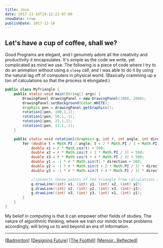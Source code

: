 ```yaml
---
title: Java
date: 2017-11-16T19:12:21-07:00
showDate: true
publishDate: 2017-11-16
---
```


## Let's have a cup of coffee, shall we?

Good Programs are elegant, and I genuinely adore all the creativity and productivity it encapsulates. It's simple as the code we write, yet complicated as mind we use. The following is a piece of code where I try to do an animation without using a `sleep` call, and I was able to do it by using the natural lag off of computers in physical world. (Basically cramming up a ton of calculations so that the process is elongated.)

```java
public class MyTriangle {
    public static void main(String[] args) {
        DrawingPanel drawingPanel = new DrawingPanel(1000, 1000);
        drawingPanel.setBackground(Color.WHITE);
        Graphics pen = drawingPanel.getGraphics();
        rotation1(pen, 100,1,1);
        rotation1(pen, 50,1,-1);
        rotation1(pen, 25,1,1);
        rotation1(pen, 13,1,-1);
    }

    public static void rotation1(Graphics g, int r, int angle, int direction) {
        for (double t = Math.PI / angle; t < 2 * Math.PI / 3 + Math.PI / angle; t = t + 0.00001) { //for loop that repeats to create triangles
            double x1 = r * Math.cos(t) + 500;
            double x2 = r * Math.cos(t + 2 * Math.PI / 3) + 500;
            double x3 = r * Math.cos(t + 4 * Math.PI / 3) + 500;
            double y1 = -1 * r * Math.sin(t) * direction + 500;
            double y2 = -1 * r * Math.sin(t + 2 * Math.PI / 3) * direction + 500;
            double y3 = -1 * r * Math.sin(t + 4 * Math.PI / 3) * direction + 500;

            //connects three points of the triangle from calculations above
            g.drawLine((int) x1, (int) y1, (int) x2, (int) y2);
            g.drawLine((int) x2, (int) y2, (int) x3, (int) y3);
            g.drawLine((int) x3, (int) y3, (int) x1, (int) y1);
        }
    }
}
```

My belief in computing is that it can empower other fields of studies. The nature of algorithmic thinking, where we train our minds to treat problems accordingly, will bring us to and beyond an era of information.

---

[[Badminton]]
[[Designing Future]]
[[The Foothill]]
[[Memoir...Reflected]]

[//begin]: # "Autogenerated link references for markdown compatibility"
[Badminton]: Badminton.md "Badminton"
[Designing Future]: <Designing Future.md> "Designing Future"
[The Foothill]: <The Foothill.md> "Autumn Quarter Reflection"
[Memoir...Reflected]: Memoir...Reflected.md "Reflection Paper"
[//end]: # "Autogenerated link references"